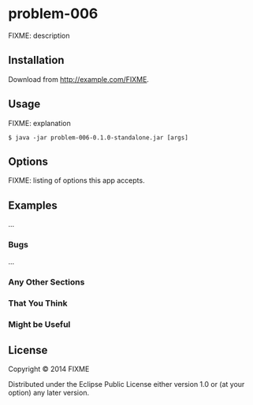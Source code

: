 # problem-006

FIXME: description

## Installation

Download from http://example.com/FIXME.

## Usage

FIXME: explanation

    $ java -jar problem-006-0.1.0-standalone.jar [args]

## Options

FIXME: listing of options this app accepts.

## Examples

...

### Bugs

...

### Any Other Sections
### That You Think
### Might be Useful

## License

Copyright © 2014 FIXME

Distributed under the Eclipse Public License either version 1.0 or (at
your option) any later version.
